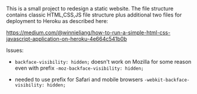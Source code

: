 This is a small project to redesign a static website.
The file structure contains classic HTML,CSS,JS file structure plus additional two files for deployment to Heroku as described here:

https://medium.com/@winnieliang/how-to-run-a-simple-html-css-javascript-application-on-heroku-4e664c541b0b

Issues:
- `backface-visibility: hidden;` doesn't work on Mozilla for some reason even with prefix `-moz-backface-visibility: hidden;`

- needed to use prefix for Safari and mobile browsers
`-webkit-backface-visibility: hidden;`